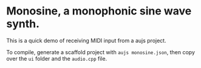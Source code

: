 # Monosine, a monophonic sine wave synth.

This is a quick demo of receiving MIDI input from a aujs project.

To compile, generate a scaffold project with `aujs monosine.json`, then copy over the `ui` folder and the `audio.cpp` file.




